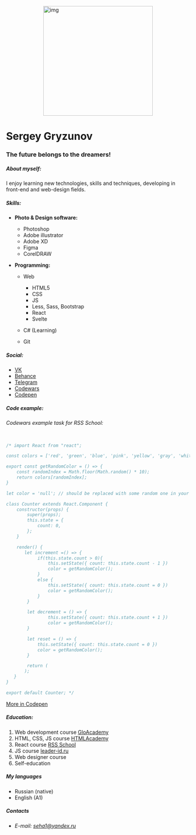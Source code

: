 

<!-- ![img](https://sun9-6.userapi.com/impg/KgUYuDESqKu_H4FKZoonnLtEO1-VfZLheKR17A/rBG1rKLYvwI.jpg?size=1065x1078&quality=96&sign=a882dd0d259d7972af3cf48642c5734d&type=album) -->
<img src="https://sun9-6.userapi.com/impg/KgUYuDESqKu_H4FKZoonnLtEO1-VfZLheKR17A/rBG1rKLYvwI.jpg?size=1065x1078&quality=96&sign=a882dd0d259d7972af3cf48642c5734d&type=album" alt="img"  width="300" style="display: block; margin: 0 auto;">


# Sergey Gryzunov 

### The future belongs to the dreamers!

##### About myself:
I enjoy learning new technologies, skills and techniques, developing in front-end and web-design fields.


##### Skills:
* __Photo & Design software:__
    * Photoshop
    * Adobe illustrator
    * Adobe XD
    * Figma
    * CorelDRAW
    
* __Programming:__
    * Web
        * HTML5
        * CSS
        * JS
        * Less, Sass, Bootstrap
        * React
        * Svelte
        
    * C# (Learning)
    * Git
            
    
    
##### Social:
* [VK](https://vk.com/id350523696)
* [Behance](https://www.behance.net/seha196f1)
* [Telegram](https://t.me/pilimWeb)
* [Codewars](https://www.codewars.com/users/seha1)
* [Codepen](https://codepen.io/Khmelnickiy)

##### Code example:
###### _Codewars example task for RSS School:_

```js

/* import React from "react";

const colors = ['red', 'green', 'blue', 'pink', 'yellow', 'gray', 'white', 'black', 'almond', 'brown'];

export const getRandomColor = () => {
    const randomIndex = Math.floor(Math.random() * 10);
    return colors[randomIndex];
}

let color = 'null'; // should be replaced with some random one in your implementation

class Counter extends React.Component {
    constructor(props) {
        super(props);
        this.state = {
            count: 0,
        };
    }

    render() {
       let increment =() => {
            if(this.state.count > 0){
                this.setState({ count: this.state.count - 1 })
                color = getRandomColor();
            }
            else {
                this.setState({ count: this.state.count = 0 })
                color = getRandomColor();
            }
        }

        let decrement = () => {
                this.setState({ count: this.state.count + 1 })
                color = getRandomColor();
        }

        let reset = () => {
            this.setState({ count: this.state.count = 0 })
            color = getRandomColor();
        }

        return (
       );
   }
}

export default Counter; */
```
[More in Codepen](https://codepen.io/Khmelnickiy)

##### Education:

1. Web development course [GloAcademy](https://glo.academy/)
2. HTML, CSS, JS course [HTMLAcademy](https://htmlacademy.ru/)
3. React course [RSS School](https://rs.school/)
4. JS course [leader-id.ru](https://leader-id.ru)
6. Web designer course
7. Self-education

##### My languages
* Russian (native)
* English (A1)

##### Contacts
* _E-mail:_ [_seha1@yandex.ru_](seha1@yandex.ru)
